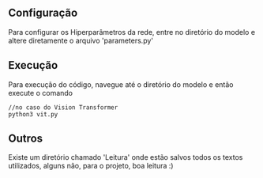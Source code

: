 ## Configuração 

Para configurar os Hiperparâmetros da rede, entre no diretório do modelo e altere diretamente o arquivo 'parameters.py'

## Execução

Para execução do código, navegue até o diretório do modelo e então execute o comando
```console
//no caso do Vision Transformer
python3 vit.py
```

## Outros

Existe um diretório chamado 'Leitura' onde estão salvos todos os textos utilizados, alguns não, para o projeto, boa leitura :)